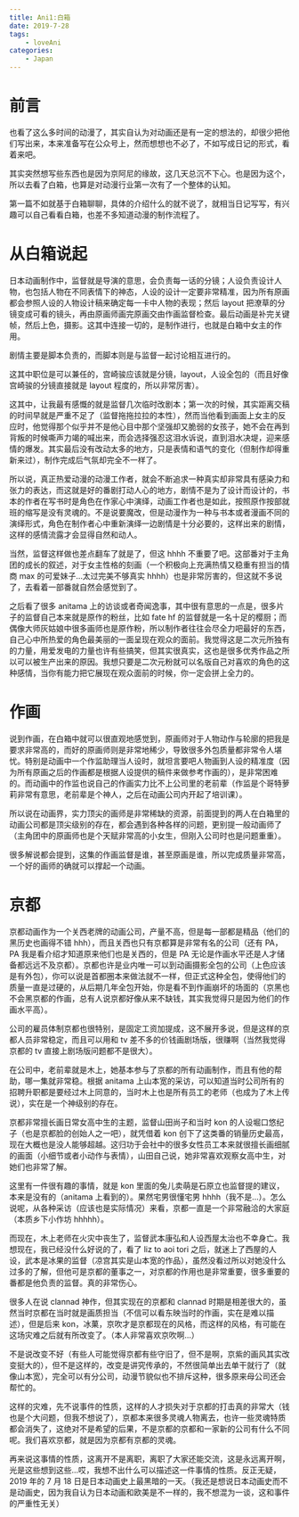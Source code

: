 ```yaml
---
title: Ani1:白箱
date: 2019-7-28
tags:
    - loveAni
categories:
    - Japan
---
```


# 前言

也看了这么多时间的动漫了，其实自认为对动画还是有一定的想法的，却很少把他们写出来，本来准备写在公众号上，然而想想也不必了，不如写成日记的形式，看着来吧。

其实突然想写些东西也是因为京阿尼的缘故，这几天总沉不下心。也是因为这个，所以去看了白箱，也算是对动漫行业第一次有了一个整体的认知。

第一篇不如就基于白箱聊聊，具体的介绍什么的就不说了，就相当日记写写，有兴趣可以自己看看白箱，也差不多知道动漫的制作流程了。

# 从白箱说起

日本动画制作中，监督就是导演的意思，会负责每一话的分镜；人设负责设计人物，也包括人物在不同表情下的神态，人设的设计一定要非常精准，因为所有原画都会参照人设的人物设计稿来确定每一卡中人物的表现；然后 layout 把潦草的分镜变成可看的镜头，再由原画师画完原画交由作画监督检查。最后动画是补完关键帧，然后上色，摄影。这其中连接一切的，是制作进行，也就是白箱中女主的作用。

剧情主要是脚本负责的，而脚本则是与监督一起讨论相互进行的。

这其中职位是可以兼任的，宫崎骏应该就是分镜，layout，人设全包的（而且好像宫崎骏的分镜直接就是 layout 程度的，所以非常厉害）。

这其中，让我最有感慨的就是监督几次临时改剧本；第一次的时候，其实距离交稿的时间早就是严重不足了（监督拖拖拉拉的本性），然而当他看到画面上女主的反应时，他觉得那个似乎并不是他心目中那个坚强却又脆弱的女孩子，她不会在再到背叛的时候嘶声力竭的喊出来，而会选择强忍这泪水诉说，直到泪水决堤，迎来感情的爆发。其实最后没有改动太多的地方，只是表情和语气的变化（但制作却得重新来过），制作完成后气氛却完全不一样了。

所以说，真正热爱动漫的动漫工作者，就会不断追求一种真实却非常具有感染力和张力的表达，而这就是好的番剧打动人心的地方，剧情不是为了设计而设计的，书本的作者在写书时是角色在作家心中演绎，动画工作者也是如此，按照原作按部就班的缩写是没有灵魂的。不是说要魔改，但是动漫作为一种与书本或者漫画不同的演绎形式，角色在制作者心中重新演绎一边剧情是十分必要的，这样出来的剧情，这样的感情流露才会显得自然和动人。

当然，监督这样做也差点翻车了就是了，但这 hhhh 不重要了吧。这部番对于主角团的成长的叙述，对于女主性格的刻画（一个积极向上充满热情又稳重有担当的情商 max 的可爱妹子...太过完美不够真实 hhhh）也是非常厉害的，但这就不多说了，去看着一部番就自然会感觉到了。

之后看了很多 anitama 上的访谈或者奇闻逸事，其中很有意思的一点是，很多片子的监督自己本来就是原作的粉丝，比如 fate hf 的监督就是一名十足的樱厨；而偶像大师灰姑娘中很多画师也是原作粉，所以制作者往往会尽全力吧最好的东西，自己心中所热爱的角色最美丽的一面呈现在观众的面前。我觉得这是二次元所独有的力量，用爱发电的力量也许有些搞笑，但其实很真实，这也是很多优秀作品之所以可以被生产出来的原因。我想只要是二次元粉就可以名版自己对喜欢的角色的这种感情，当你有能力把它展现在观众面前的时候，你一定会拼上全力的。

# 作画

说到作画，在白箱中就可以很直观地感觉到，原画师对于人物动作与轮廓的把我是要求非常高的，而好的原画师则是非常地稀少，导致很多外包质量都非常令人堪忧。特别是动画中一个作监助理当人设时，就坦言要吧人物画到人设的精准度（因为所有原画之后的作画都是根据人设提供的稿件来做参考作画的），是非常困难的。而动画中的作监也说自己的作画实力比不上公司里的老前辈（作监是个哥特萝莉非常有意思，老前辈是个神人，之后在动画公司内开起了培训课）。

所以说在动画界，实力顶尖的画师是非常稀缺的资源，前面提到的两人在白箱里的动画公司都是顶尖级别的存在，都会遇到各种各样的问题，更别提一般动画师了（主角团中的原画师也是个天赋非常高的小女生，但刚入公司时也是问题重重）。

很多解说都会提到，这集的作画监督是谁，甚至原画是谁，所以完成质量非常高，一个好的画师的确就可以撑起一个动画。

# 京都

京都动画作为一个关西老牌的动画公司，产量不高，但是每一部都是精品（他们的黑历史也画得不错 hhh），而且关西也只有京都算是非常有名的公司（还有 PA，PA 我是看介绍才知道原来他们也是关西的，但是 PA 无论是作画水平还是人才储备都远远不及京都）。京都也许是业内唯一可以到动画摄影全包的公司（上色应该是有外包），你可以说是首都圈本来做法就不一样，但正式这种全包，使得他们的质量一直是过硬的，从后期几年全包开始，你是看不到作画崩坏的场面的（京黑也不会黑京都的作画，总有人说京都好像从来不缺钱，其实我觉得只是因为他们的作画水平高）。

公司的雇员体制京都也很特别，是固定工资加提成，这不展开多说，但是这样的京都人员非常稳定，而且可以用和 tv 差不多的价钱画剧场版，很赚啊（当然我觉得京都的 tv 直接上剧场版问题都不是很大）。

在公司中，老前辈就是木上，她基本参与了京都的所有动画制作，而且有他的帮助，哪一集就非常稳。根据 anitama 上山本宽的采访，可以知道当时公司所有的招聘升职都是要经过木上同意的，当时木上也是所有员工的老师（也成为了木上传说），实在是一个神级别的存在。

京都非常擅长画日常女高中生的主题，监督山田尚子和当时 kon 的人设堀口悠纪子（也是京都脸的创始人之一吧），就凭借着 kon 创下了这类番的销量历史最高，现在大概也是没人能够超越。这归功于会社中的很多女性员工本来就很擅长画细腻的画面（小细节或者小动作与表情），山田自己说，她非常喜欢观察女高中生，对她们也非常了解。

这里有一件很有趣的事情，就是 kon 里面的兔儿卖萌是石原立也监督提的建议，本来是没有的（anitama 上看到的）。果然宅男很懂宅男 hhhh（我不是...）。怎么说呢，从各种采访（应该也是实际情况）来看，京都一直是一个非常融洽的大家庭（本质乡下小作坊 hhhhh）。

而现在，木上老师在火灾中丧生了，监督武本康弘和人设西屋太治也不幸身亡。我想现在，我已经没什么好说的了，看了 liz to aoi tori 之后，就迷上了西屋的人设，武本是冰果的监督（凉宫其实是山本宽的作品），虽然没看过所以对她没什么过多的了解，但他可是京都的董事之一，对京都的作用也是非常重要，很多重要的番都是他负责的监督。真的非常伤心。

很多人在说 clannad 神作，但其实现在的京都和 clannad 时期是相差很大的，虽然当时京都在当时就是画质担当（不信可以看东映当时的作画，实在是难以描述），但是后来 kon，冰菓，京吹才是京都现在的风格，而这样的风格，有可能在这场灾难之后就有所改变了。（本人非常喜欢京吹啊...）

不是说改变不好（有些人可能觉得京都有些守旧了，但不是啊，京紫的画风其实改变挺大的），但不是这样的，改变是讲究传承的，不然很简单出去单干就行了（就像山本宽），完全可以有分公司，动漫节貌似也不排斥这种，很多原来母公司还会帮忙的。

这样的灾难，先不说事件的性质，这样的人才损失对于京都的打击真的非常大（钱也是个大问题，但我不想说了），京都本来很多灵魂人物离去，也许一些灵魂特质都会消失了，这绝对不是希望的后果，不是京都的京都和一家新的公司有什么不同呢。我们喜欢京都，就是因为京都有京都的灵魂。

再来说这事情的性质，这离开不是离职，离职了大家还能交流，这是永远离开啊，光是这些想到这些...哎，我想不出什么可以描述这一件事情的性质。反正无疑，2019 年的 7 月 18 日是日本动画史上最黑暗的一天。（我还是想说日本动画史而不是动画史，因为我自认为日本动画和欧美是不一样的，我不想混为一谈，这和事件的严重性无关）
